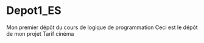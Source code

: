 # Depot1_ES
Mon premier dépôt du cours de logique de programmation
Ceci est le dépôt de mon projet Tarif cinéma
